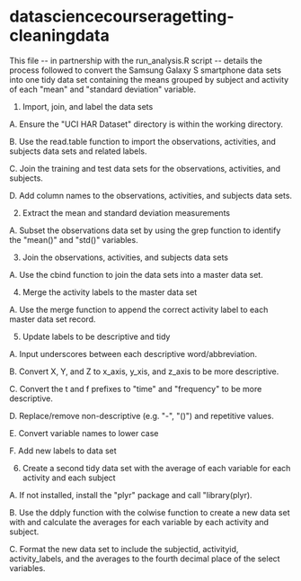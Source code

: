 datasciencecourseragetting-cleaningdata
=======================================

This file -- in partnership with the run_analysis.R script -- details the process followed to convert
the Samsung Galaxy S smartphone data sets into one tidy data set containing the means grouped by subject and
activity of each "mean" and "standard deviation" variable.

1.  Import, join, and label the data sets

  A. Ensure the "UCI HAR Dataset" directory is within the working directory.
  
  B. Use the read.table function to import the observations, activities, and subjects data sets and related labels.
  
  C. Join the training and test data sets for the observations, activities, and subjects.
  
  D. Add column names to the observations, activities, and subjects data sets.
  
2.  Extract the mean and standard deviation measurements

  A. Subset the observations data set by using the grep function to identify the "mean()" and "std()" variables.

3.  Join the observations, activities, and subjects data sets

  A. Use the cbind function to join the data sets into a master data set.

4.  Merge the activity labels to the master data set

  A. Use the merge function to append the correct activity label to each master data set record.

5.  Update labels to be descriptive and tidy

  A. Input underscores between each descriptive word/abbreviation.
  
  B. Convert X, Y, and Z to x_axis, y_xis, and z_axis to be more descriptive.
  
  C. Convert the t and f prefixes to "time" and "frequency" to be more descriptive.
  
  D. Replace/remove non-descriptive (e.g. "-", "()") and repetitive values.
  
  E. Convert variable names to lower case
  
  F. Add new labels to data set

6.  Create a second tidy data set with the average of each variable for each activity and each subject

  A. If not installed, install the "plyr" package and call "library(plyr).
  
  B. Use the ddply function with the colwise function to create a new data set with and calculate the averages for each variable by each activity and subject.
  
  C. Format the new data set to include the subjectid, activityid, activity_labels, and the averages to the fourth decimal place of the select variables.
